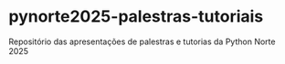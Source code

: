 # pynorte2025-palestras-tutoriais
Repositório das apresentações de palestras e tutorias da Python Norte 2025
